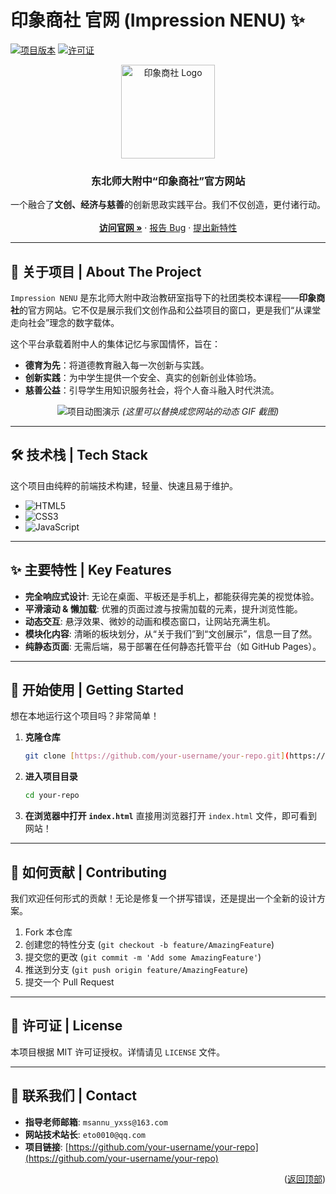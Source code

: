 # 印象商社 官网 (Impression NENU) ✨

[![项目版本](https://img.shields.io/badge/version-1.0.0-blue.svg)](https://github.com/your-username/your-repo)
[![许可证](https://img.shields.io/badge/license-MIT-green.svg)](https://github.com/your-username/your-repo/blob/main/LICENSE)
<p align="center">
  <img src="https://msannuitc.com/images/logo1.svg" alt="印象商社 Logo" width="150"/>
</p>

<h3 align="center">东北师大附中“印象商社”官方网站</h3>

<p align="center">
  一个融合了<strong>文创、经济与慈善</strong>的创新思政实践平台。我们不仅创造，更付诸行动。
  <br />
  <br />
  <a href="https://msannuitc.com"><strong>访问官网 »</strong></a>
  ·
  <a href="https://github.com/your-username/your-repo/issues">报告 Bug</a>
  ·
  <a href="https://github.com/your-username/your-repo/issues">提出新特性</a>
</p>

---

## 🚀 关于项目 | About The Project

`Impression NENU` 是东北师大附中政治教研室指导下的社团类校本课程——**印象商社**的官方网站。它不仅是展示我们文创作品和公益项目的窗口，更是我们“从课堂走向社会”理念的数字载体。

这个平台承载着附中人的集体记忆与家国情怀，旨在：
* **德育为先**：将道德教育融入每一次创新与实践。
* **创新实践**：为中学生提供一个安全、真实的创新创业体验场。
* **慈善公益**：引导学生用知识服务社会，将个人奋斗融入时代洪流。

<p align="center">
  <img src="https://user-images.githubusercontent.com/your-user-id/your-image-id.gif" alt="项目动图演示">
  <em>(这里可以替换成您网站的动态 GIF 截图)</em>
</p>

---

## 🛠️ 技术栈 | Tech Stack

这个项目由纯粹的前端技术构建，轻量、快速且易于维护。

* ![HTML5](https://img.shields.io/badge/html5-%23E34F26.svg?style=for-the-badge&logo=html5&logoColor=white)
* ![CSS3](https://img.shields.io/badge/css3-%231572B6.svg?style=for-the-badge&logo=css3&logoColor=white)
* ![JavaScript](https://img.shields.io/badge/javascript-%23323330.svg?style=for-the-badge&logo=javascript&logoColor=%23F7DF1E)

---

## ✨ 主要特性 | Key Features

* **完全响应式设计**: 无论在桌面、平板还是手机上，都能获得完美的视觉体验。
* **平滑滚动 & 懒加载**: 优雅的页面过渡与按需加载的元素，提升浏览性能。
* **动态交互**: 悬浮效果、微妙的动画和模态窗口，让网站充满生机。
* **模块化内容**: 清晰的板块划分，从“关于我们”到“文创展示”，信息一目了然。
* **纯静态页面**: 无需后端，易于部署在任何静态托管平台（如 GitHub Pages）。

---

## 🏁 开始使用 | Getting Started

想在本地运行这个项目吗？非常简单！

1.  **克隆仓库**
    ```sh
    git clone [https://github.com/your-username/your-repo.git](https://github.com/your-username/your-repo.git)
    ```
2.  **进入项目目录**
    ```sh
    cd your-repo
    ```
3.  **在浏览器中打开 `index.html`**
    直接用浏览器打开 `index.html` 文件，即可看到网站！

---

## 🤝 如何贡献 | Contributing

我们欢迎任何形式的贡献！无论是修复一个拼写错误，还是提出一个全新的设计方案。

1.  Fork 本仓库
2.  创建您的特性分支 (`git checkout -b feature/AmazingFeature`)
3.  提交您的更改 (`git commit -m 'Add some AmazingFeature'`)
4.  推送到分支 (`git push origin feature/AmazingFeature`)
5.  提交一个 Pull Request

---

## 📜 许可证 | License

本项目根据 MIT 许可证授权。详情请见 `LICENSE` 文件。

---

## 📧 联系我们 | Contact

* **指导老师邮箱**: `msannu_yxss@163.com`
* **网站技术站长**: `eto0010@qq.com`
* **项目链接**: [https://github.com/your-username/your-repo](https://github.com/your-username/your-repo)

<p align="right">(<a href="#top">返回顶部</a>)</p>

